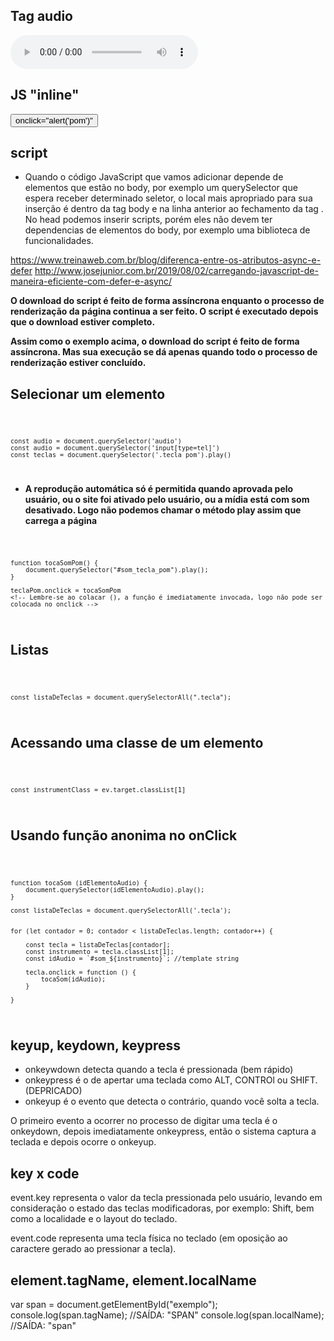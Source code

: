 ## Tag audio
  <audio src="sounds/keyq.wav" id="som_tecla_pom" controls></audio>

## JS "inline"

<button>onclick="alert('pom')"</button> <!-- Tem que ser aspas simples dentro alert -->

## script

- Quando o código JavaScript que vamos adicionar depende de elementos que estão no body, por exemplo um querySelector que espera receber determinado seletor, o local mais apropriado para sua inserção é dentro da tag body e na linha anterior ao fechamento da tag </body>. No head podemos inserir scripts, porém eles não devem ter dependencias de elementos do body, por exemplo uma biblioteca de funcionalidades.

https://www.treinaweb.com.br/blog/diferenca-entre-os-atributos-async-e-defer
http://www.josejunior.com.br/2019/08/02/carregando-javascript-de-maneira-eficiente-com-defer-e-async/

<script async src="exemplo.js"></script>

**O download do script é feito de forma assíncrona enquanto o processo de renderização da página continua a ser feito. O script é executado depois que o download estiver completo.**

<script defer src="exemplo.js"></script>

**Assim como o exemplo acima, o download do script é feito de forma assíncrona. Mas sua execução se dá apenas quando todo o processo de renderização estiver concluído.**

## Selecionar um elemento

<code>
    
    const audio = document.querySelector('audio')
    const audio = document.querySelector('input[type=tel]')
    const teclas = document.querySelector('.tecla_pom').play()
</code>

- **A reprodução automática só é permitida quando aprovada pelo usuário, ou o site foi ativado pelo usuário, ou a mídia está com som desativado. Logo não podemos chamar o método play assim que carrega a página**

<code>
   
    function tocaSomPom() {
        document.querySelector("#som_tecla_pom").play();
    }

    teclaPom.onclick = tocaSomPom
    <!-- Lembre-se ao colacar (), a função é imediatamente invocada, logo não pode ser colocada no onclick -->

</code>

## Listas

<code>
   
    const listaDeTeclas = document.querySelectorAll(".tecla");
</code>

## Acessando uma classe de um elemento
<code>
	
    const instrumentClass = ev.target.classList[1]
</code>

## Usando função anonima no onClick
<code>
   
    function tocaSom (idElementoAudio) {
        document.querySelector(idElementoAudio).play();
    }

    const listaDeTeclas = document.querySelectorAll('.tecla');


    for (let contador = 0; contador < listaDeTeclas.length; contador++) {

        const tecla = listaDeTeclas[contador];
        const instrumento = tecla.classList[1];
        const idAudio = `#som_${instrumento}`; //template string

        tecla.onclick = function () {
            tocaSom(idAudio);
        }

    }

</code>

## keyup, keydown, keypress
- onkeywdown detecta quando a tecla é pressionada (bem rápido)
- onkeypress é o de apertar uma teclada como ALT, CONTROl ou SHIFT. (DEPRICADO)
- onkeyup é o evento que detecta o contrário, quando você solta a tecla.

O primeiro evento a ocorrer no processo de digitar uma tecla é o onkeydown, depois imediatamente onkeypress, então o sistema captura a teclada e depois ocorre o onkeyup.

## key x code
event.key representa o valor da tecla pressionada pelo usuário, levando em consideração o estado das teclas modificadoras, por exemplo: Shift, bem como a localidade e o layout do teclado.

event.code representa uma tecla física no teclado (em oposição ao caractere gerado ao pressionar a tecla). 

## element.tagName, element.localName

var span = document.getElementById("exemplo");
console.log(span.tagName); //SAÍDA: "SPAN" 
console.log(span.localName); //SAÍDA: "span" 